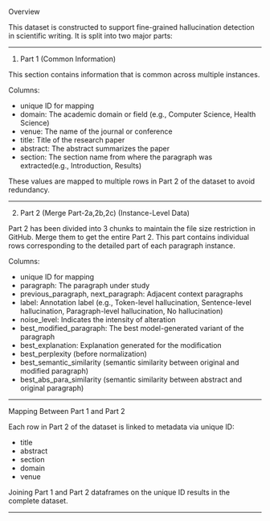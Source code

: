 Overview

This dataset is constructed to support fine-grained hallucination detection in scientific writing. It is split into two major parts:

---
1. Part 1 (Common Information)

This section contains information that is common across multiple instances.

Columns:
- unique ID for mapping
- domain: The academic domain or field (e.g., Computer Science, Health Science)
- venue: The name of the journal or conference
- title: Title of the research paper
- abstract: The abstract summarizes the paper
- section: The section name from where the paragraph was extracted(e.g., Introduction, Results)

These values are mapped to multiple rows in Part 2 of the dataset to avoid redundancy.

---

2. Part 2  (Merge Part-2a,2b,2c) (Instance-Level Data)

Part 2 has been divided into 3 chunks to maintain the file size restriction in GitHub. Merge them to get the entire Part 2. This part contains individual rows corresponding to the detailed part of each paragraph instance.

Columns:
- unique ID for mapping
- paragraph: The paragraph under study
- previous_paragraph, next_paragraph: Adjacent context paragraphs
- label: Annotation label (e.g., Token-level hallucination, Sentence-level hallucination, Paragraph-level hallucination, No hallucination)
- noise_level: Indicates the intensity of alteration
- best_modified_paragraph: The best model-generated variant of the paragraph
- best_explanation: Explanation generated for the modification
- best_perplexity (before normalization)
- best_semantic_similarity (semantic similarity between original and modified paragraph)
- best_abs_para_similarity (semantic similarity between abstract and original paragraph)

---

Mapping Between Part 1 and Part 2

Each row in Part 2 of the dataset is linked to metadata via unique ID:
- title
- abstract
- section
- domain
- venue

Joining Part 1 and Part 2 dataframes on the unique ID results in the complete dataset.

---

